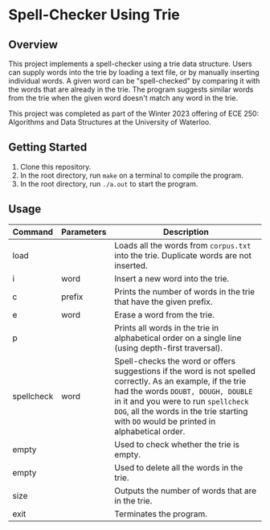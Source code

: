 # Spell-Checker Using Trie

## Overview
This project implements a spell-checker using a trie data structure. Users can supply words into the trie by loading a text file, or by manually inserting individual words. A given word can be "spell-checked" by comparing it with the words that are already in the trie. The program suggests similar words from the trie when the given word doesn't match any word in the trie.

This project was completed as part of the Winter 2023 offering of ECE 250: Algorithms and Data Structures at the University of Waterloo. 

## Getting Started
1. Clone this repository.
2. In the root directory, run `make` on a terminal to compile the program.
3. In the root directory, run `./a.out` to start the program.

## Usage
| Command | Parameters | Description |
| --- | --- | --- |
| load | | Loads all the words from `corpus.txt` into the trie. Duplicate words are not inserted. |
| i | word | Insert a new word into the trie. |
| c | prefix | Prints the number of words in the trie that have the given prefix. |
| e | word | Erase a word from the trie. |
| p | | Prints all words in the trie in alphabetical order on a single line (using depth-first traversal). |
| spellcheck | word | Spell-checks the word or offers suggestions if the word is not spelled correctly. As an example, if the trie had the words `DOUBT, DOUGH, DOUBLE` in it and you were to run `spellcheck DOG`, all the words in the trie starting with `DO` would be printed in alphabetical order. |
| empty | | Used to check whether the trie is empty. |
| empty | | Used to delete all the words in the trie. |
| size | | Outputs the number of words that are in the trie. |
| exit | | Terminates the program. |
